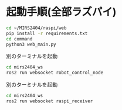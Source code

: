 # 起動手順(全部ラズパイ)
```bash
cd ~/MIRS2404/raspi/web 
pip install -r requirements.txt 
cd command 
python3 web_main.py 
```
別のターミナルを起動
```bash
cd mirs2404_ws 
ros2 run websocket robot_control_node 
```
別のターミナルを起動 
```bash
cd mirs2404_ws
ros2 run websocket raspi_receiver
```
